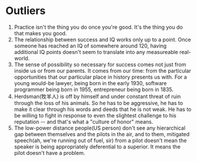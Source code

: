 # Outliers

1. Practice isn't the thing you do once you're good. It's the thing you do that makes you good.
2. The relationship between success and IQ works only up to a point. Once someone has reached an IQ of somewhere around 120, having additional IQ points doesn't seem to translate into any measureable real-world.
3. The sense of possibility so necessary for success comes not just from inside us or from our parents. It comes from our time: from the particular opportunities that our particular place in history presents us with. For a young would-be lawyer, being born in the early 1930, software programmer being born in 1955, entrepreneur being born in 1835.
4. Herdsman(牧羊人) is off by himself and under constant threat of ruin through the loss of his animals. So he has to be aggressive, he has to make it clear through his words and deeds that he is not weak. He has to be willing to fight in response to even the slightest challenge to his reputation -- and that's what a "culture of honor" means.
5. The low-power distance people(US person) don't see any hierarchical gap between themselves and the pilots in the air, and to them, mitigated speech(ah, we're running out of fuel, sir) from a pilot doesn't mean the speaker is being appropriately deferential to a superior. It means the pilot doesn't have a problem. 


